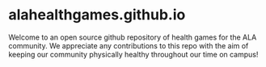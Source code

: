 # alahealthgames.github.io
Welcome to an open source github repository of health games for the ALA community. We appreciate any contributions to this repo with the aim of keeping our community physically healthy throughout our time on campus!
